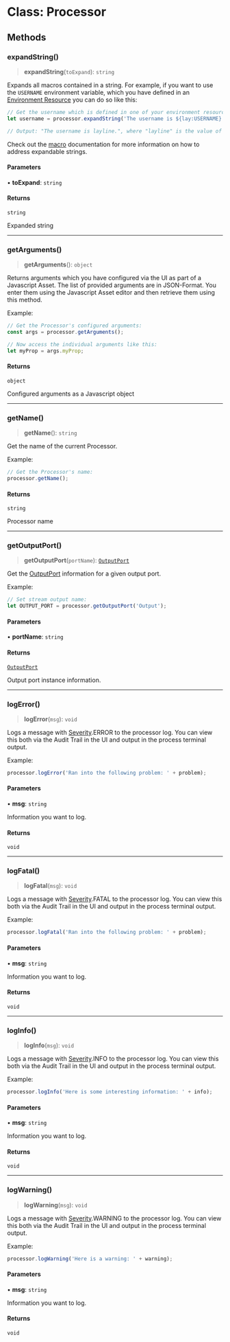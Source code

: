 # Class: Processor

## Methods

### expandString()

> **expandString**(`toExpand`): `string`

Expands all macros contained in a string.
For example, if you want to use the `USERNAME` environment variable, which you have defined in an [Environment Resource](../../../assets/resources/asset-resource-environment) you can do so like this:
```js
// Get the username which is defined in one of your environment resources:
let username = processor.expandString('The username is ${lay:USERNAME}.');

// Output: "The username is layline.", where "layline" is the value of the USERNAME environment variable.
```

Check out the [macro](../../macros) documentation for more information on how to address expandable strings.

#### Parameters

• **toExpand**: `string`

#### Returns

`string`

Expanded string

***

### getArguments()

> **getArguments**(): `object`

Returns arguments which you have configured via the UI as part of a Javascript Asset.
The list of provided arguments are in JSON-Format. You enter them using the Javascript Asset editor
and then retrieve them using this method.

Example:
```js
// Get the Processor's configured arguments:
const args = processor.getArguments();

// Now access the individual arguments like this:
let myProp = args.myProp;
```

#### Returns

`object`

Configured arguments as a Javascript object

***

### getName()

> **getName**(): `string`

Get the name of the current Processor.

Example:
```js
// Get the Processor's name:
processor.getName();
```

#### Returns

`string`

Processor name

***

### getOutputPort()

> **getOutputPort**(`portName`): [`OutputPort`](OutputPort.md)

Get the [OutputPort](OutputPort.md) information for a given output port.

Example:
```js
// Set stream output name:
let OUTPUT_PORT = processor.getOutputPort('Output');
```

#### Parameters

• **portName**: `string`

#### Returns

[`OutputPort`](OutputPort.md)

Output port instance information.

***

### logError()

> **logError**(`msg`): `void`

Logs a message with [Severity](../enumerations/Severity.md).ERROR to the processor log.
You can view this both via the Audit Trail in the UI and output in the process terminal output.

Example:
```js
processor.logError('Ran into the following problem: ' + problem);
```

#### Parameters

• **msg**: `string`

Information you want to log.

#### Returns

`void`

***

### logFatal()

> **logFatal**(`msg`): `void`

Logs a message with [Severity](../enumerations/Severity.md).FATAL to the processor log.
You can view this both via the Audit Trail in the UI and output in the process terminal output.

Example:
```js
processor.logFatal('Ran into the following problem: ' + problem);
```

#### Parameters

• **msg**: `string`

Information you want to log.

#### Returns

`void`

***

### logInfo()

> **logInfo**(`msg`): `void`

Logs a message with [Severity](../enumerations/Severity.md).INFO to the processor log.
You can view this both via the Audit Trail in the UI and output in the process terminal output.

Example:
```js
processor.logInfo('Here is some interesting information: ' + info);
```

#### Parameters

• **msg**: `string`

Information you want to log.

#### Returns

`void`

***

### logWarning()

> **logWarning**(`msg`): `void`

Logs a message with [Severity](../enumerations/Severity.md).WARNING to the processor log.
You can view this both via the Audit Trail in the UI and output in the process terminal output.

Example:
```js
processor.logWarning('Here is a warning: ' + warning);
```

#### Parameters

• **msg**: `string`

Information you want to log.

#### Returns

`void`
